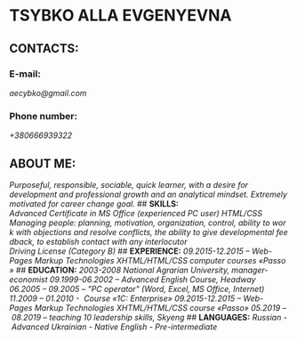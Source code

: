 # **TSYBKO ALLA EVGENYEVNA**
## CONTACTS:
### **E-mail:**
 _aecybko@gmail.com_
### **Phone number:** 
_+380666939322_
## **ABOUT ME:** 
_Purposeful, responsible, sociable, quick learner, with a desire for development and professional growth and an analytical mindset. Extremely motivated for career change goal._
## **SKILLS:**
_Advanced Certificate in MS Office (experienced PC user)_
_HTML/CSS_
_Managing people: planning, motivation, organization, control, ability to work with objections and resolve conflicts, the ability to give developmental feedback, to establish contact with any interlocutor_
_Driving License (Category B)_
## **EXPERIENCE:**
_09.2015-12.2015 – Web-Pages Markup Technologies XHTML/HTML/CSS computer courses «Passo»_
## **EDUCATION:**
_2003-2008 National Agrarian University, manager-economist_
_09.1999-06.2002 – Advanced English Course, Headway_
_06.2005 – 09.2005 – "PC operator" (Word, Excel, MS Office, Internet)_
_11.2009 – 01.2010 -  Course «1С: Enterprise»_
_09.2015-12.2015 – Web-Pages Markup Technologies XHTML/HTML/CSS course «Passo»_
_05.2019 – 08.2019 – teaching 10 leadership skills, Skyeng_
## **LANGUAGES:**
_Russian - Advanced_
_Ukrainian - Native_
_English - Pre-intermediate_



